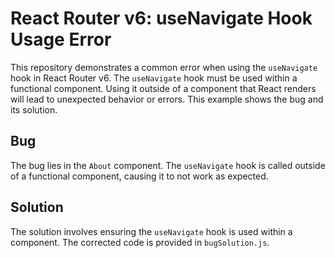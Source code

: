 # React Router v6: useNavigate Hook Usage Error

This repository demonstrates a common error when using the `useNavigate` hook in React Router v6.  The `useNavigate` hook must be used within a functional component.  Using it outside of a component that React renders will lead to unexpected behavior or errors. This example shows the bug and its solution.

## Bug
The bug lies in the `About` component. The `useNavigate` hook is called outside of a functional component, causing it to not work as expected. 

## Solution
The solution involves ensuring the `useNavigate` hook is used within a component.  The corrected code is provided in `bugSolution.js`.